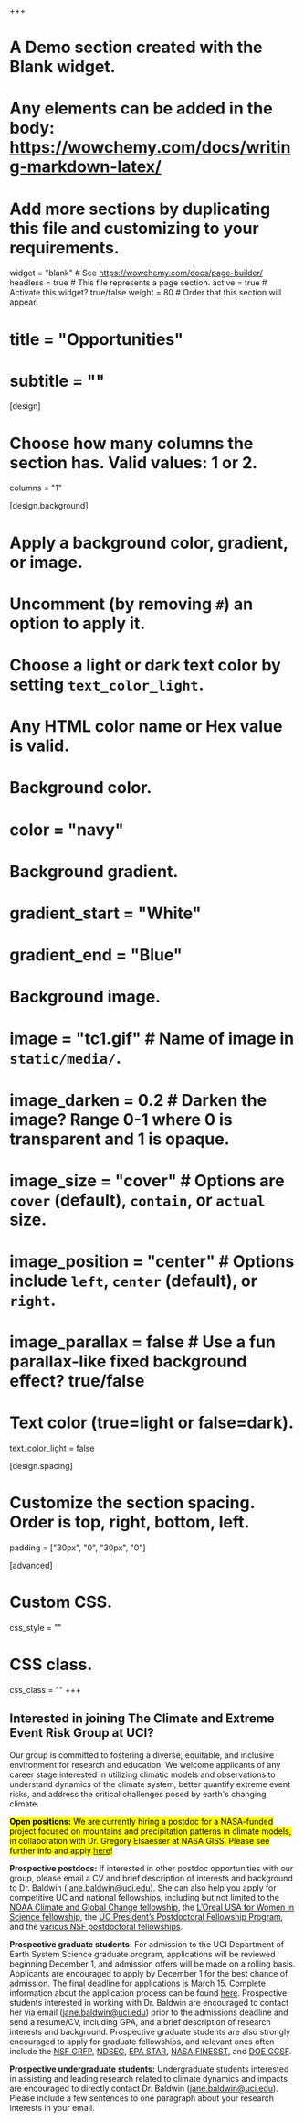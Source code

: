 +++
# A Demo section created with the Blank widget.
# Any elements can be added in the body: https://wowchemy.com/docs/writing-markdown-latex/
# Add more sections by duplicating this file and customizing to your requirements.

widget = "blank"  # See https://wowchemy.com/docs/page-builder/
headless = true  # This file represents a page section.
active = true  # Activate this widget? true/false
weight = 80  # Order that this section will appear.

# title = "Opportunities"
# subtitle = ""

[design]
  # Choose how many columns the section has. Valid values: 1 or 2.
  columns = "1"

[design.background]
  # Apply a background color, gradient, or image.
  #   Uncomment (by removing `#`) an option to apply it.
  #   Choose a light or dark text color by setting `text_color_light`.
  #   Any HTML color name or Hex value is valid.

  # Background color.
  # color = "navy"
  
  # Background gradient.
  # gradient_start = "White"
  # gradient_end = "Blue"
  
  # Background image.
  # image = "tc1.gif"  # Name of image in `static/media/`.
  # image_darken = 0.2 # Darken the image? Range 0-1 where 0 is transparent and 1 is opaque.
  # image_size = "cover"  #  Options are `cover` (default), `contain`, or `actual` size.
  # image_position = "center"  # Options include `left`, `center` (default), or `right`.
  # image_parallax = false  # Use a fun parallax-like fixed background effect? true/false
  
  # Text color (true=light or false=dark).
  text_color_light = false

[design.spacing]
  # Customize the section spacing. Order is top, right, bottom, left.
  padding = ["30px", "0", "30px", "0"]

[advanced]
 # Custom CSS. 
 css_style = ""
 
 # CSS class.
 css_class = ""
+++
## Interested in joining The Climate and Extreme Event Risk Group at UCI?

Our group is committed to fostering a diverse, equitable, and inclusive environment for research and education.  We welcome applicants of any career stage interested in utilizing climatic models and observations to understand dynamics of the climate system, better quantify extreme event risks, and address the critical challenges posed by earth's changing climate.

<mark>**Open positions:** We are currently hiring a postdoc for a NASA-funded project focused on mountains and precipitation patterns in climate models, in collaboration with Dr. Gregory Elsaesser at NASA GISS. Please see further info and apply [here](https://recruit.ap.uci.edu/JPF07171)!</mark>

**Prospective postdocs:** If interested in other postdoc opportunities with our group, please email a CV and brief description of interests and background to Dr. Baldwin ([jane.baldwin@uci.edu](mailto:jane.baldwin@uci.edu)). She can also help you apply for competitive UC and national fellowships, including but not limited to the [NOAA Climate and Global Change fellowship](https://cpaess.ucar.edu/cgc), the [L’Oreal USA for Women in Science fellowship](https://www.aaas.org/programs/loreal-usa-women-science), the [UC President’s Postdoctoral Fellowship Program](https://ppfp.ucop.edu/info/), and the [various NSF postdoctoral fellowships](https://www.nsf.gov/funding/education.jsp?fund_type=3).

**Prospective graduate students:** For admission to the UCI Department of Earth System Science graduate program, applications will be reviewed beginning December 1, and admission offers will be made on a rolling basis. Applicants are encouraged to apply by December 1 for the best chance of admission. The final deadline for applications is March 15. Complete information about the application process can be found [here](https://www.ess.uci.edu/grad). Prospective students interested in working with Dr. Baldwin are encouraged to contact her via email ([jane.baldwin@uci.edu](mailto:jane.baldwin@uci.edu)) prior to the admissions deadline and send a resume/CV, including GPA, and a brief description of research interests and background. Prospective graduate students are also strongly encouraged to apply for graduate fellowships, and relevant ones often include the [NSF GRFP](https://www.nsfgrfp.org/), [NDSEG](https://ndseg.sysplus.com/), [EPA STAR](https://www.epa.gov/research-grants), [NASA FINESST](https://astrobiology.nasa.gov/news/future-investigators-in-nasa-earth-and-space-science-and-technology-finesst/), and [DOE CGSF](https://www.krellinst.org/csgf/).

**Prospective undergraduate students:** Undergraduate students interested in assisting and leading research related to climate dynamics and impacts are encouraged to directly contact Dr. Baldwin ([jane.baldwin@uci.edu](mailto:jane.baldwin@uci.edu)). Please include a few sentences to one paragraph about your research interests in your email.



